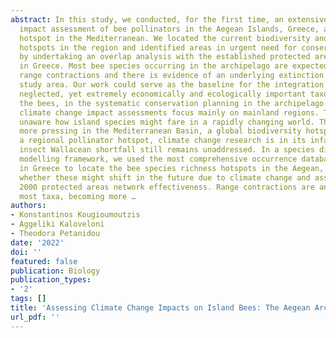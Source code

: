 ```yaml
---
abstract: In this study, we conducted, for the first time, an extensive climate change
  impact assessment of bee pollinators in the Aegean Islands, Greece, a regional bee
  hotspot in the Mediterranean. We located the current biodiversity and future extinction
  hotspots in the region and identified areas in urgent need for conservation prioritization,
  by undertaking an overlap analysis with the established protected areas network
  in Greece. Most bee species occurring in the archipelago are expected to face severe
  range contractions and there is evidence of an underlying extinction debt in the
  study area. Our work could serve as the baseline for the integration of a rather
  neglected, yet extremely economically and ecologically important taxonomic group,
  the bees, in the systematic conservation planning in the archipelago.Pollinators’
  climate change impact assessments focus mainly on mainland regions. Thus, we are
  unaware how island species might fare in a rapidly changing world. This is even
  more pressing in the Mediterranean Basin, a global biodiversity hotspot. In Greece,
  a regional pollinator hotspot, climate change research is in its infancy and the
  insect Wallacean shortfall still remains unaddressed. In a species distribution
  modelling framework, we used the most comprehensive occurrence database for bees
  in Greece to locate the bee species richness hotspots in the Aegean, and investigated
  whether these might shift in the future due to climate change and assessed the Natura
  2000 protected areas network effectiveness. Range contractions are anticipated for
  most taxa, becoming more …
authors:
- Konstantinos Kougioumoutzis
- Aggeliki Kaloveloni
- Theodora Petanidou
date: '2022'
doi: ''
featured: false
publication: Biology
publication_types:
- '2'
tags: []
title: 'Assessing Climate Change Impacts on Island Bees: The Aegean Archipelago'
url_pdf: ''
---
```

